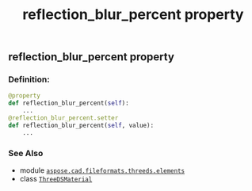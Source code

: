 ﻿---
title: reflection_blur_percent property
second_title: Aspose.CAD for Python via .NET API References
description: 
type: docs
weight: 60
url: /python-net/aspose.cad.fileformats.threeds.elements/threedsmaterial/reflection_blur_percent/
is_root: false
---

## reflection_blur_percent property

### Definition:
```python
@property
def reflection_blur_percent(self):
    ...
@reflection_blur_percent.setter
def reflection_blur_percent(self, value):
    ...
```

### See Also
* module [`aspose.cad.fileformats.threeds.elements`](../../)
* class [`ThreeDSMaterial`](/cad/python-net/aspose.cad.fileformats.threeds.elements/threedsmaterial)
